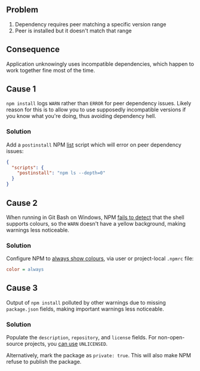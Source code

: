 ## Problem

1. Dependency requires peer matching a specific version range
1. Peer is installed but it doesn't match that range

## Consequence

Application unknowingly uses incompatible dependencies, which happen to work together fine most of the time.

## Cause 1

`npm install` logs `WARN` rather than `ERROR` for peer dependency issues. Likely reason for this is to allow you to use supposedly incompatible versions if you know what you're doing, thus avoiding dependency hell.

### Solution

Add a `postinstall` NPM [list](https://docs.npmjs.com/cli/ls) script which will error on peer dependency issues:

```json
{
  "scripts": {
    "postinstall": "npm ls --depth=0"
  }
}
```

## Cause 2

When running in Git Bash on Windows, NPM [fails to detect](https://stackoverflow.com/questions/32742865/no-console-colors-if-using-npm-script-inside-a-git-bash-mintty) that the shell supports colours, so the `WARN` doesn't have a yellow background, making warnings less noticeable.

### Solution

Configure NPM to [always show colours](https://docs.npmjs.com/misc/config#color), via user or project-local `.npmrc` file:

```ini
color = always
```

## Cause 3

Output of `npm install` polluted by other warnings due to missing `package.json` fields, making important warnings less noticeable.

### Solution

Populate the `description`, `repository`, and `license` fields. For non-open-source projects, you [can use](https://docs.npmjs.com/files/package.json#license) `UNLICENSED`.

Alternatively, mark the package as `private: true`. This will also make NPM refuse to publish the package.
